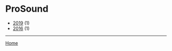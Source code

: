 # ProSound

  * [2019](./prosound-2019.md/) (1)
  * [2016](./prosound-2016.md/) (1)
----

[Home](../)

